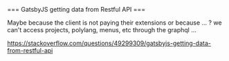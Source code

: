 <!--  -->===   GatsbyJS getting data from Restful API   ===
  
Maybe because the client is not paying their extensions
or because ... ?
we can't access projects, polylang, menus, etc through the graphql ...

https://stackoverflow.com/questions/49299309/gatsbyjs-getting-data-from-restful-api
